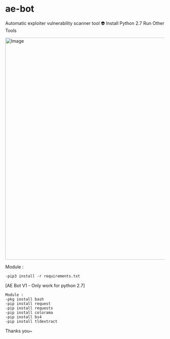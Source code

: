# ae-bot
Automatic exploiter vulnerability scanner tool 👽
Install Python 2.7 Run Other Tools

<a href="https://wa.me/+6282113409538"><img src="https://i.ibb.co/8s92x6y/alien1337.png" width="700" alt="Image"></a>

Module :

``-pip3 install -r requirements.txt``

[AE Bot V1  - Only work for python 2.7]
``` 
Module :
-pkg install bash 
-pip install request
-pip install requests
-pip install colorama
-pip install bs4
-pip install tldextract
``` 
Thanks you~

